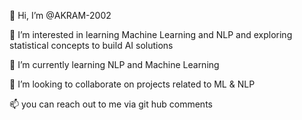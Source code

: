 
👋 Hi, I’m @AKRAM-2002

👀 I’m interested in learning Machine Learning and NLP and exploring statistical concepts to build AI solutions

🌱 I’m currently learning NLP and Machine Learning 

💞️ I’m looking to collaborate on projects related to ML & NLP

📫 you can reach out to me via git hub comments
